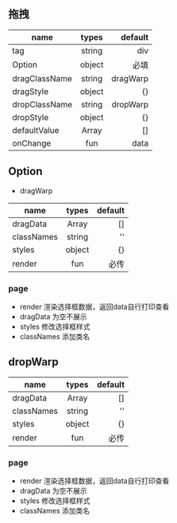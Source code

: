 ## 拖拽

name|types|default
---|:--:|---:
tag|string|div
Option|object|必填
dragClassName|string|dragWarp
dragStyle|object|{}
dropClassName|string|dropWarp
dropStyle|object|{}
defaultValue|Array|[]
onChange|fun|data


## Option
- dragWarp 

name|types|default
---|:--:|---:
dragData|Array|[]
classNames|string|''
styles|object|{}
render|fun|必传


### page
- render 渲染选择框数据，返回data自行打印查看
- dragData 为空不展示
- styles 修改选择框样式
- classNames 添加类名

## dropWarp

name|types|default
---|:--:|---:
dragData|Array|[]
classNames|string|''
styles|object|{}
render|fun|必传

### page
- render 渲染选择框数据，返回data自行打印查看
- dragData 为空不展示
- styles 修改选择框样式
- classNames 添加类名